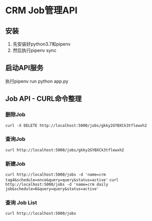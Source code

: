 # CRM Job管理API

## 安装
1. 先安装好python3.7和pipenv
2. 然后执行pipenv sync

## 启动API服务
执行pipenv run python app.py

## Job API - CURL命令整理

### 删除Job
`curl -X DELETE http://localhost:5000/jobs/gkky2GYBXCk3tflewxh2`

### 查询Job
`curl http://localhost:5000/jobs/gkky2GYBXCk3tflewxh2`

### 新建Job
`curl http://localhost:5000/jobs -d 'name=crm tag4&schedule=once&query=query&status=active'`
`curl http://localhost:5000/jobs -d 'name=crm daily job&schedule=6&query=query&status=active'`

### 查询 Job List
`curl http://localhost:5000/jobs`
